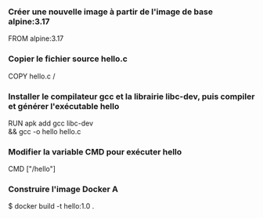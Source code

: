 ### Créer une nouvelle image à partir de l'image de base alpine:3.17

FROM alpine:3.17

### Copier le fichier source hello.c

COPY hello.c /

### Installer le compilateur gcc et la librairie libc-dev, puis compiler et générer l'exécutable hello

RUN apk add gcc libc-dev \
 && gcc -o hello hello.c

### Modifier la variable CMD pour exécuter hello

CMD ["/hello"]

### Construire l'image Docker A

$ docker build -t hello:1.0 .
